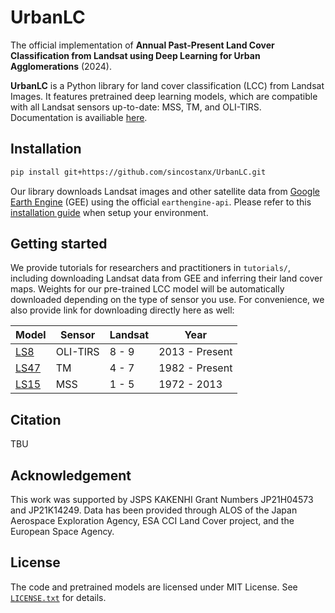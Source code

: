 # UrbanLC

<!-- # Diffusion Sampling with Momentum
[![][Arxiv]][Arxiv-link] [![][colab]][colab-link] [![][huggingface]][huggingface-link] -->

The official implementation of **Annual Past-Present Land Cover Classification from Landsat using Deep Learning for Urban Agglomerations** (2024).

**UrbanLC** is a Python library for land cover classification (LCC) from Landsat Images. It features pretrained deep learning models, which are compatible with all Landsat sensors up-to-date: MSS, TM, and OLI-TIRS. Documentation is availiable [here](https://sincostanx.github.io/UrbanLC/).

## Installation

```bash
pip install git+https://github.com/sincostanx/UrbanLC.git
```

Our library downloads Landsat images and other satellite data from [Google Earth Engine](https://developers.google.com/earth-engine/datasets) (GEE) using the official ```earthengine-api```. Please refer to this [installation guide](https://developers.google.com/earth-engine/guides/python_install) when setup your environment.

## Getting started

We provide tutorials for researchers and practitioners in ```tutorials/```, including downloading Landsat data from GEE and inferring their land cover maps. Weights for our pre-trained LCC model will be automatically downloaded depending on the type of sensor you use. For convenience, we also provide link for downloading directly here as well:

| Model     | Sensor | Landsat | Year |
|---------------|------------------|---------|-----------------|
| [LS8](https://drive.google.com/file/d/1smOhaM635ilQMOsFjlV5d-mLRBKJzfot/view?usp=sharing) | OLI-TIRS  | 8 - 9    | 2013 - Present   |
| [LS47](https://drive.google.com/file/d/1NL-rvvusxhbVCg4GkPbWANelpyIk_QF_/view?usp=sharing) | TM          | 4 - 7   | 1982 - Present |
| [LS15](https://drive.google.com/file/d/1T2dNN931VnN1EUn8b3lmZwaY3mVxHYWg/view?usp=sharing) | MSS          | 1 - 5   | 1972 - 2013 |

## Citation

TBU

## Acknowledgement

This work was supported by JSPS KAKENHI Grant Numbers JP21H04573 and JP21K14249. Data has been provided through ALOS of the Japan Aerospace Exploration Agency, ESA CCI Land Cover project, and the European Space Agency.

## License

The code and pretrained models are licensed under MIT License. See [`LICENSE.txt`](LICENSE.txt) for details.